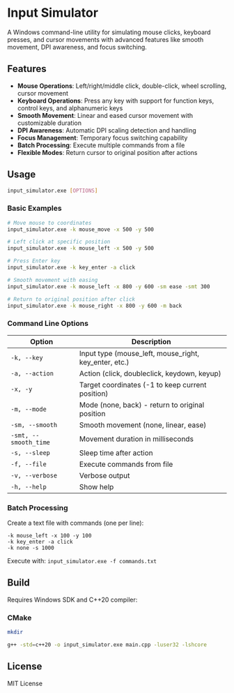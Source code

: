 # Input Simulator

A Windows command-line utility for simulating mouse clicks, keyboard presses, and cursor movements with advanced features like smooth movement, DPI awareness, and focus switching.

## Features

- **Mouse Operations**: Left/right/middle click, double-click, wheel scrolling, cursor movement
- **Keyboard Operations**: Press any key with support for function keys, control keys, and alphanumeric keys
- **Smooth Movement**: Linear and eased cursor movement with customizable duration
- **DPI Awareness**: Automatic DPI scaling detection and handling
- **Focus Management**: Temporary focus switching capability
- **Batch Processing**: Execute multiple commands from a file
- **Flexible Modes**: Return cursor to original position after actions

## Usage

```bash
input_simulator.exe [OPTIONS]
```

### Basic Examples

```bash
# Move mouse to coordinates
input_simulator.exe -k mouse_move -x 500 -y 500

# Left click at specific position
input_simulator.exe -k mouse_left -x 500 -y 500

# Press Enter key
input_simulator.exe -k key_enter -a click

# Smooth movement with easing
input_simulator.exe -k mouse_left -x 800 -y 600 -sm ease -smt 300

# Return to original position after click
input_simulator.exe -k mouse_right -x 800 -y 600 -m back
```

### Command Line Options

| Option | Description |
|--------|-------------|
| `-k, --key` | Input type (mouse_left, mouse_right, key_enter, etc.) |
| `-a, --action` | Action (click, doubleclick, keydown, keyup) |
| `-x, -y` | Target coordinates (-1 to keep current position) |
| `-m, --mode` | Mode (none, back) - return to original position |
| `-sm, --smooth` | Smooth movement (none, linear, ease) |
| `-smt, --smooth_time` | Movement duration in milliseconds |
| `-s, --sleep` | Sleep time after action |
| `-f, --file` | Execute commands from file |
| `-v, --verbose` | Verbose output |
| `-h, --help` | Show help |

### Batch Processing

Create a text file with commands (one per line):

```plaintext
-k mouse_left -x 100 -y 100
-k key_enter -a click
-k none -s 1000
```

Execute with: `input_simulator.exe -f commands.txt`

## Build

Requires Windows SDK and C++20 compiler:

### CMake

```bash
mkdir
```

```bash
g++ -std=c++20 -o input_simulator.exe main.cpp -luser32 -lshcore
```

## License

MIT License
